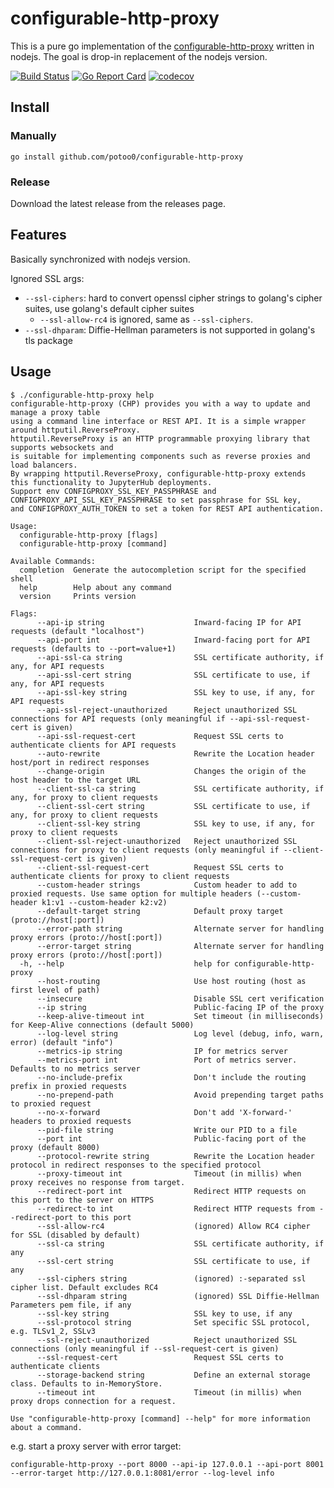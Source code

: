 # configurable-http-proxy

This is a pure go implementation of the
[configurable-http-proxy](https://github.com/jupyterhub/configurable-http-proxy)
written in nodejs. The goal is drop-in replacement of the nodejs version.

[![Build Status](https://github.com/potoo0/configurable-http-proxy/workflows/build/badge.svg)](https://github.com/potoo0/configurable-http-proxy/actions)
[![Go Report Card](https://goreportcard.com/badge/github.com/potoo0/configurable-http-proxy)](https://goreportcard.com/report/github.com/potoo0/configurable-http-proxy)
[![codecov](https://codecov.io/gh/potoo0/configurable-http-proxy/graph/badge.svg?token=5EPRKLUUNA)](https://codecov.io/gh/potoo0/configurable-http-proxy)

## Install

### Manually

```
go install github.com/potoo0/configurable-http-proxy
```

### Release

Download the latest release from the releases page.

## Features

Basically synchronized with nodejs version.

Ignored SSL args:
- `--ssl-ciphers`: hard to convert openssl cipher strings to golang's cipher suites, use golang's default cipher suites
  - `--ssl-allow-rc4` is ignored, same as `--ssl-ciphers`.
- `--ssl-dhparam`: Diffie-Hellman parameters is not supported in golang's tls package

## Usage

```
$ ./configurable-http-proxy help   
configurable-http-proxy (CHP) provides you with a way to update and manage a proxy table
using a command line interface or REST API. It is a simple wrapper around httputil.ReverseProxy.
httputil.ReverseProxy is an HTTP programmable proxying library that supports websockets and
is suitable for implementing components such as reverse proxies and load balancers.
By wrapping httputil.ReverseProxy, configurable-http-proxy extends this functionality to JupyterHub deployments.
Support env CONFIGPROXY_SSL_KEY_PASSPHRASE and CONFIGPROXY_API_SSL_KEY_PASSPHRASE to set passphrase for SSL key,
and CONFIGPROXY_AUTH_TOKEN to set a token for REST API authentication.

Usage:
  configurable-http-proxy [flags]
  configurable-http-proxy [command]

Available Commands:
  completion  Generate the autocompletion script for the specified shell
  help        Help about any command
  version     Prints version

Flags:
      --api-ip string                    Inward-facing IP for API requests (default "localhost")
      --api-port int                     Inward-facing port for API requests (defaults to --port=value+1)
      --api-ssl-ca string                SSL certificate authority, if any, for API requests
      --api-ssl-cert string              SSL certificate to use, if any, for API requests
      --api-ssl-key string               SSL key to use, if any, for API requests
      --api-ssl-reject-unauthorized      Reject unauthorized SSL connections for API requests (only meaningful if --api-ssl-request-cert is given)
      --api-ssl-request-cert             Request SSL certs to authenticate clients for API requests
      --auto-rewrite                     Rewrite the Location header host/port in redirect responses
      --change-origin                    Changes the origin of the host header to the target URL
      --client-ssl-ca string             SSL certificate authority, if any, for proxy to client requests
      --client-ssl-cert string           SSL certificate to use, if any, for proxy to client requests
      --client-ssl-key string            SSL key to use, if any, for proxy to client requests
      --client-ssl-reject-unauthorized   Reject unauthorized SSL connections for proxy to client requests (only meaningful if --client-ssl-request-cert is given)
      --client-ssl-request-cert          Request SSL certs to authenticate clients for proxy to client requests
      --custom-header strings            Custom header to add to proxied requests. Use same option for multiple headers (--custom-header k1:v1 --custom-header k2:v2)
      --default-target string            Default proxy target (proto://host[:port])
      --error-path string                Alternate server for handling proxy errors (proto://host[:port])
      --error-target string              Alternate server for handling proxy errors (proto://host[:port])
  -h, --help                             help for configurable-http-proxy
      --host-routing                     Use host routing (host as first level of path)
      --insecure                         Disable SSL cert verification
      --ip string                        Public-facing IP of the proxy
      --keep-alive-timeout int           Set timeout (in milliseconds) for Keep-Alive connections (default 5000)
      --log-level string                 Log level (debug, info, warn, error) (default "info")
      --metrics-ip string                IP for metrics server
      --metrics-port int                 Port of metrics server. Defaults to no metrics server
      --no-include-prefix                Don't include the routing prefix in proxied requests
      --no-prepend-path                  Avoid prepending target paths to proxied request
      --no-x-forward                     Don't add 'X-forward-' headers to proxied requests
      --pid-file string                  Write our PID to a file
      --port int                         Public-facing port of the proxy (default 8000)
      --protocol-rewrite string          Rewrite the Location header protocol in redirect responses to the specified protocol
      --proxy-timeout int                Timeout (in millis) when proxy receives no response from target.
      --redirect-port int                Redirect HTTP requests on this port to the server on HTTPS
      --redirect-to int                  Redirect HTTP requests from --redirect-port to this port
      --ssl-allow-rc4                    (ignored) Allow RC4 cipher for SSL (disabled by default)
      --ssl-ca string                    SSL certificate authority, if any
      --ssl-cert string                  SSL certificate to use, if any
      --ssl-ciphers string               (ignored) :-separated ssl cipher list. Default excludes RC4
      --ssl-dhparam string               (ignored) SSL Diffie-Hellman Parameters pem file, if any
      --ssl-key string                   SSL key to use, if any
      --ssl-protocol string              Set specific SSL protocol, e.g. TLSv1_2, SSLv3
      --ssl-reject-unauthorized          Reject unauthorized SSL connections (only meaningful if --ssl-request-cert is given)
      --ssl-request-cert                 Request SSL certs to authenticate clients
      --storage-backend string           Define an external storage class. Defaults to in-MemoryStore.
      --timeout int                      Timeout (in millis) when proxy drops connection for a request.

Use "configurable-http-proxy [command] --help" for more information about a command.
```

e.g. start a proxy server with error target:

```
configurable-http-proxy --port 8000 --api-ip 127.0.0.1 --api-port 8001 --error-target http://127.0.0.1:8081/error --log-level info
```

